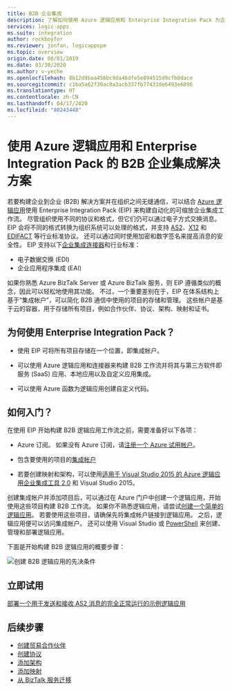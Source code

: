 ```yaml
---
title: B2B 企业集成
description: 了解如何使用 Azure 逻辑应用和 Enterprise Integration Pack 为企业集成构建自动化 B2B 工作流
services: logic-apps
ms.suite: integration
author: rockboyfor
ms.reviewer: jonfan, logicappspm
ms.topic: overview
origin.date: 08/01/2019
ms.date: 03/30/2020
ms.author: v-yeche
ms.openlocfilehash: 8b12d9baa456bc9da46dfe5e894515d9cfb0dace
ms.sourcegitcommit: c1ba5a62f30ac0a3acb337fb77431de6493e6096
ms.translationtype: HT
ms.contentlocale: zh-CN
ms.lasthandoff: 04/17/2020
ms.locfileid: "80243448"
---
```

# <a name="b2b-enterprise-integration-solutions-with-azure-logic-apps-and-enterprise-integration-pack"></a>使用 Azure 逻辑应用和 Enterprise Integration Pack 的 B2B 企业集成解决方案

若要构建企业到企业 (B2B) 解决方案并在组织之间无缝通信，可以结合 [Azure 逻辑应用](../logic-apps/logic-apps-overview.md)使用 Enterprise Integration Pack (EIP) 来构建自动化的可缩放企业集成工作流。 尽管组织使用不同的协议和格式，但它们仍可以通过电子方式交换消息。 EIP 会将不同的格式转换为组织系统可以处理的格式，并支持 [AS2](../logic-apps/logic-apps-enterprise-integration-as2.md)、[X12](logic-apps-enterprise-integration-x12.md) 和 [EDIFACT](../logic-apps/logic-apps-enterprise-integration-edifact.md) 等行业标准协议。 还可以通过同时使用加密和数字签名来提高消息的安全性。 EIP 支持以下[企业集成连接器](../connectors/apis-list.md#integration-account-connectors)和行业标准：

* 电子数据交换 (EDI)
* 企业应用程序集成 (EAI)

如果你熟悉 Azure BizTalk Server 或 Azure BizTalk 服务，则 EIP 遵循类似的概念，因此可以轻松地使用其功能。 不过，一个重要差别在于，EIP 在体系结构上基于“集成帐户”，可以简化 B2B 通信中使用的项目的存储和管理。 这些帐户是基于云的容器，用于存储所有项目，例如合作伙伴、协议、架构、映射和证书。 

## <a name="why-use-the-enterprise-integration-pack"></a>为何使用 Enterprise Integration Pack？

* 使用 EIP 可将所有项目存储在一个位置，即集成帐户。

* 可以使用 Azure 逻辑应用和连接器来构建 B2B 工作流并将其与第三方软件即服务 (SaaS) 应用、本地应用以及自定义应用集成。

* 可以使用 Azure 函数为逻辑应用创建自定义代码。

## <a name="how-do-i-get-started"></a>如何入门？

在使用 EIP 开始构建 B2B 逻辑应用工作流之前，需要准备好以下各项：

* Azure 订阅。 如果没有 Azure 订阅，请[注册一个 Azure 试用帐户](https://www.azure.cn/pricing/1rmb-trial/)。

* 包含要使用的项目的[集成帐户](../logic-apps/logic-apps-enterprise-integration-create-integration-account.md)

* 若要创建映射和架构，可以使用[适用于 Visual Studio 2015 的 Azure 逻辑应用企业集成工具 2.0](https://aka.ms/vsmapsandschemas) 和 Visual Studio 2015。

创建集成帐户并添加项目后，可以通过在 Azure 门户中创建一个逻辑应用，开始使用这些项目构建 B2B 工作流。 如果你不熟悉逻辑应用，请尝试[创建一个简单的逻辑应用](../logic-apps/quickstart-create-first-logic-app-workflow.md)。 若要使用这些项目，请确保先将集成帐户链接到逻辑应用。 之后，逻辑应用便可以访问集成帐户。 还可以使用 Visual Studio 或 [PowerShell](https://docs.microsoft.com/powershell/module/az.logicapp) 来创建、管理和部署逻辑应用。

下面是开始构建 B2B 逻辑应用的概要步骤：

![创建 B2B 逻辑应用的先决条件](./media/logic-apps-enterprise-integration-overview/overview.png)  

## <a name="try-now"></a>立即试用

[部署一个用于发送和接收 AS2 消息的完全正常运行的示例逻辑应用](https://github.com/Azure/azure-quickstart-templates/tree/master/201-logic-app-as2-send-receive)

## <a name="next-steps"></a>后续步骤

* [创建贸易合作伙伴](logic-apps-enterprise-integration-partners.md)
* [创建协议](../logic-apps/logic-apps-enterprise-integration-agreements.md)
* [添加架构](logic-apps-enterprise-integration-schemas.md)
* [添加映射](../logic-apps/logic-apps-enterprise-integration-maps.md)
* [从 BizTalk 服务迁移](../logic-apps/logic-apps-move-from-mabs.md)

<!-- Update_Description: new article about logic apps enterprise integration overview -->
<!--NEW.date: 03/30/2020-->